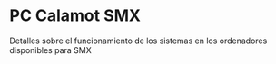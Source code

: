 # PC Calamot SMX

Detalles sobre el funcionamiento de los sistemas en los ordenadores disponibles para SMX
